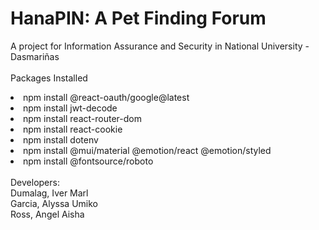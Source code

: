 # HanaPIN: A Pet Finding Forum

A project for Information Assurance and Security in National University - Dasmariñas<br/>
<br/>
Packages Installed
<li>npm install @react-oauth/google@latest</li>
<li>npm install jwt-decode</li>
<li>npm install react-router-dom</li>
<li>npm install react-cookie</li>
<li>npm install dotenv</li>
<li>npm install @mui/material @emotion/react @emotion/styled</li>
<li>npm install @fontsource/roboto</li>
<br/>
Developers:<br/>
Dumalag, Iver Marl<br/>
Garcia, Alyssa Umiko<br/>
Ross, Angel Aisha<br/>


